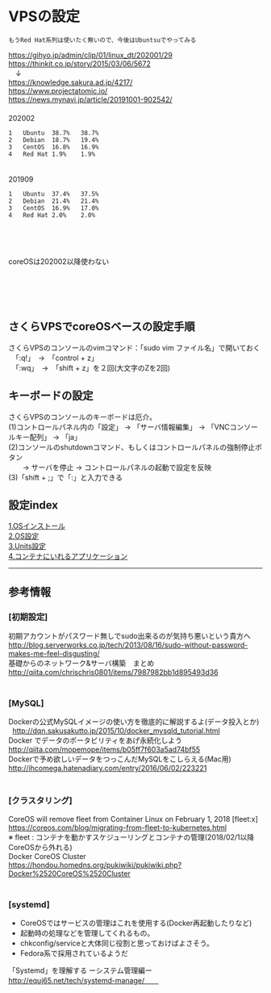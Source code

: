 
# VPSの設定

```
もうRed Hat系列は使いたく無いので、今後はUbuntsuでやってみる
```
https://gihyo.jp/admin/clip/01/linux_dt/202001/29  
https://thinkit.co.jp/story/2015/03/06/5672  
　↓  
https://knowledge.sakura.ad.jp/4217/  
https://www.projectatomic.io/  
https://news.mynavi.jp/article/20191001-902542/  
　  
202002  
```
1	Ubuntu	38.7%	38.7%
2	Debian	18.7%	19.4%
3	CentOS	16.8%	16.9%
4	Red Hat	1.9%	1.9%
```
　  
201909  
```
1	Ubuntu	37.4%	37.5%
2	Debian	21.4%	21.4%
3	CentOS	16.9%	17.0%
4	Red Hat	2.0%	2.0%
```
　  
　  
　  
coreOSは202002以降使わない

　  
　  
　  
## さくらVPSでcoreOSベースの設定手順   
さくらVPSのコンソールのvimコマンド：「sudo vim ファイル名」で開いておく  
　「:q!」　→　「control + z」  
　「:wq」　→　「shift + z」を２回(大文字のZを2回)  

## キーボードの設定
さくらVPSのコンソールのキーボードは厄介。  
(1)コントロールパネル内の「設定」 → 「サーバ情報編集」 → 「VNCコンソールキー配列」 → 「ja」  
(2)コンソールのshutdownコマンド、もしくはコントロールパネルの強制停止ボタン  
　　→ サーバを停止 → コントロールパネルの起動で設定を反映  
(3)「shift + ;」で「:」と入力できる  
　  
## 設定index
<a href="./1.OSインストール.md">1.OSインストール</a>  
<a href="./2.OS設定.md">2.OS設定</a>  
<a href="./3.Units設定.md">3.Units設定</a>  
<a href="./4.コンテナにいれるアプリケーション.md">4.コンテナにいれるアプリケーション</a>  
　  

- - - 
## 参考情報

### [初期設定]
初期アカウントがパスワード無しでsudo出来るのが気持ち悪いという貴方へ  
http://blog.serverworks.co.jp/tech/2013/08/16/sudo-without-password-makes-me-feel-disgusting/  
基礎からのネットワーク&サーバ構築　まとめ  
http://qiita.com/chrischris0801/items/7987982bb1d895493d36  
　  
   
### [MySQL]
Dockerの公式MySQLイメージの使い方を徹底的に解説するよ(データ投入とか)  
http://dqn.sakusakutto.jp/2015/10/docker_mysqld_tutorial.html  
Docker でデータのポータビリティをあげ永続化しよう  
http://qiita.com/mopemope/items/b05ff7f603a5ad74bf55  
Dockerで予め欲しいデータをつっこんだMySQLをこしらえる(Mac用)  
http://ihcomega.hatenadiary.com/entry/2016/06/02/223221  
　  
### [クラスタリング]
CoreOS will remove fleet from Container Linux on February 1, 2018 [fleet:x]  
https://coreos.com/blog/migrating-from-fleet-to-kubernetes.html  
※ fleet : コンテナを動かすスケジューリングとコンテナの管理(2018/02/1以降CoreOSから外れる)  
Docker CoreOS Cluster  
https://hondou.homedns.org/pukiwiki/pukiwiki.php?Docker%2520CoreOS%2520Cluster  
　  　  
### [systemd]
- CoreOSではサービスの管理はこれを使用する(Docker再起動したりなど)
- 起動時の処理などを管理してくれるもの。
- chkconfig/serviceと大体同じ役割と思っておけばよさそう。
- Fedora系で採用されているようだ

「Systemd」を理解する ーシステム管理編ー  
http://equj65.net/tech/systemd-manage/　　
　  
